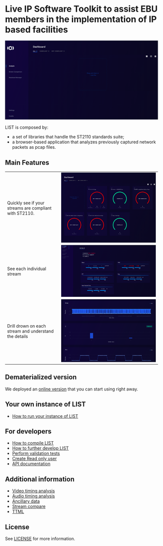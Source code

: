 # Live IP Software Toolkit to assist EBU members in the implementation of IP based facilities

![overview](docs/overview.gif)

LIST is composed by:

-   a set of libraries that handle the ST2110 standards suite;
-   a browser-based application that analyzes previously captured network packets as pcap files.

## Main Features

|                                                        |                                |
| :----------------------------------------------------- | :----------------------------: |
| Quickly see if your streams are compliant with ST2110. |  ![](docs/pcap_overview.png)   |
| See each individual stream                             | ![](docs/stream_overview.png)  |
| Drill drown on each stream and understand the details  | ![](docs/stream_drilldown.png) |

## Dematerialized version

We deployed an [online version](https://list.ebu.io/) that you can start using right away.

## Your own instance of LIST

-   [How to run your instance of LIST](./docs/how-to-install-on-local-docker.md)

## For developers

-   [How to compile LIST](./docs/compiling_guide.md)
-   [How to further develop LIST](./docs/development_guide.md)
-   [Perform validation tests](./docs/validation_tests.md)
-   [Create Read only user](./docs/read_only_user.md)
-   [API documentation](./docs/api.md)

## Additional information

-   [Video timing analysis](./docs/video_timing_analysis.md)
-   [Audio timing analysis](./docs/audio_timing_analysis.md)
-   [Ancillary data](./docs/ancillary_data.md)
-   [Stream compare](./docs/stream_compare.md)
-   [TTML](./docs/ttml.md)

## License

See [LICENSE](LICENSE.md) for more information.
